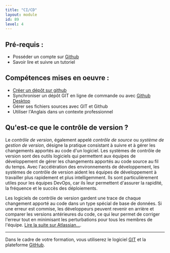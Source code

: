 ```yaml
---
title: "CI/CD"
layout: module
id: 89
level: 4
---
```


## Pré-requis : 
- Posséder un compte sur [Github](https://github.com)
- Savoir lire et suivre un tutoriel


## Compétences mises en oeuvre : 
- [Créer un dépôt sur github](https://github.com/new)
- Synchroniser un dépôt GIT en ligne de commande ou avec [Github Desktop](https://desktop.github.com)
- Gérer ses fichiers sources avec GIT et Github
- Utiliser l'Anglais dans un contexte professionnel

## Qu'est-ce que le contrôle de version ?

Le *contrôle de version*, également appelé *contrôle de source* ou *système de gestion de version*, désigne la pratique consistant à suivre et à gérer les changements apportés au code d'un logiciel. Les systèmes de contrôle de version sont des outils logiciels qui permettent aux équipes de développement de gérer les changements apportés au code source au fil du temps. Avec l'accélération des environnements de développement, les systèmes de contrôle de version aident les équipes de développement à travailler plus rapidement et plus intelligemment. Ils sont particulièrement utiles pour les équipes DevOps, car ils leur permettent d'assurer la rapidité, la fréquence et le succès des déploiements.

Les logiciels de contrôle de version gardent une trace de chaque changement apporté au code dans un type spécial de base de données. Si une erreur est commise, les développeurs peuvent revenir en arrière et comparer les versions antérieures du code, ce qui leur permet de corriger l'erreur tout en minimisant les perturbations pour tous les membres de l'équipe. [Lire la suite sur Atlassian...](https://www.atlassian.com/fr/git/tutorials/what-is-version-control).

--- 

Dans le cadre de votre formation, vous utiliserez le logiciel [GIT](https://git-scm.com) et la plateforme [GitHub](https://github.com).

